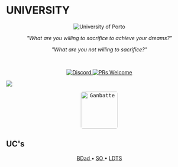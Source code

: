 # **UNIVERSITY**

<p align="center"> 
    <img src="/home/sissi/uni/images/college-title.png" alt="University of Porto">
</p>



<p align="center"><i>"What are you willing to sacrifice to achieve your dreams?"</i> </p>
<p align="center"><i>"What are you not willing to sacrifice?"</i> </p>

<br>

<p align="center"> 
  <a href="---">
    <img src="https://img.shields.io/badge/University-University%20of%20Porto-white.svg" alt="Discord">
  </a>
  <a href="http://makeapullrequest.com">
    <img src="https://img.shields.io/badge/progress-5%25-brightgreen.svg" alt="PRs Welcome">

  <a href="https://www.repostatus.org/#wip"><img src="https://www.repostatus.org/badges/latest/concept.svg" />
  </a>  
</p>

<p align="center">
  <kbd>
    <img width="" style="border-radius: 5px" height="100" src="https://i.pinimg.com/originals/43/f5/bb/43f5bbaf17d061377206243140e855d8.gif"alt="Ganbatte">
</p>




## **UC's**

<p align="center"> 
  <a href="/home/sissi/uni/docs/bdad.md"> BDad 
  </a>
  • 
  <a href="/home/sissi/uni/docs/so.md"> SO 
  </a>
  •
  <a href="https://github.com/MitsukiS16/uni/blob/ba984e10952f008170a4f2ba9396cc74f6d078d3/docs/ldts.md"> LDTS 
  </a>
   
</p>

